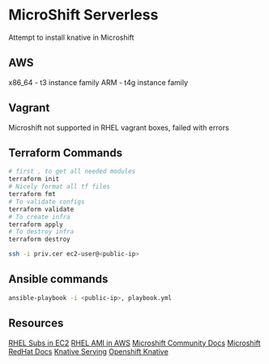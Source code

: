 # MicroShift Serverless

Attempt to install knative in Microshift

## AWS

x86_64 - t3 instance family
ARM - t4g instance family

## Vagrant 

Microshift not supported in RHEL vagrant boxes, failed with errors


## Terraform Commands

```bash
# first , to get all needed modules
terraform init   
# Nicely format all tf files
terraform fmt 
# To validate configs
terraform validate 
# To create infra
terraform apply  
# To destroy infra
terraform destroy

ssh -i priv.cer ec2-user@<public-ip>
```

## Ansible commands 

```bash
ansible-playbook -i <public-ip>, playbook.yml 
```

## Resources

[RHEL Subs in EC2](https://repost.aws/questions/QUU_yAGxzgRlygZo49LBYQfw/redhat-instances-on-ec2)
[RHEL AMI in AWS](https://access.redhat.com/solutions/15356)
[Microshift Community Docs](https://github.com/openshift/microshift/blob/main/docs/getting_started.md)
[Microshift RedHat Docs](https://access.redhat.com/documentation/en-us/red_hat_build_of_microshift/4.12/html/installing/microshift-install-rpm)
[Knative Serving](https://github.com/knative/serving)
[Openshift Knative](https://github.com/openshift-knative/serverless-operator)

